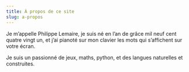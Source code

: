 ```yaml
---
title: À propos de ce site
slug: a-propos
---
```



Je m’appelle Philippe Lemaire, je suis né en l’an de grâce mil neuf cent quatre vingt un, et j’ai pianoté sur mon clavier les mots qui s’affichent sur votre écran.

Je suis un passionné de jeux, maths, python, et des langues naturelles et construites.

